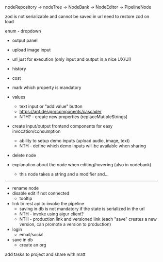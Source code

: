 nodeRepository -> nodeTree -> NodeBank -> NodeEditor -> PipelineNode

zod is not serializable and cannot be saved in url
need to restore zod on load

enum - dropdown

- output panel
- upload image input
- url just for execution (only input and output in a nice UX/UI)
- history
- cost
- mark which property is mandatory

- values

  - text input or "add value" button
  - https://ant.design/components/cascader
  - NTH? - create new properties (replaceMutipleStrings)

- create input/output frontend components for easy invocation/consumption
  - ability to setup demo inputs (upload audio, image, text)
  - NTH - define which demo inputs will be available when sharing
- delete node
- explanation about the node when editing/hovering (also in nodebank)
  - this node takes a string and a modifier and...

---

- rename node
- disable edit if not connected
  - tooltip
- link to rest api to invoke the pipeline
  - saving in db is not mandatory if the state is serialized in the url
  - NTH - invoke using aigur client?
  - NTH - production link and versioned link (each "save" creates a new version, can promote a version to production)
- login
  - email/social
- save in db
  - create an org

add tasks to project and share with matt

